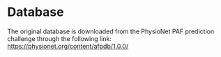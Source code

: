 # Database
The original database is downloaded from the PhysioNet PAF prediction challenge through the following link: https://physionet.org/content/afpdb/1.0.0/



